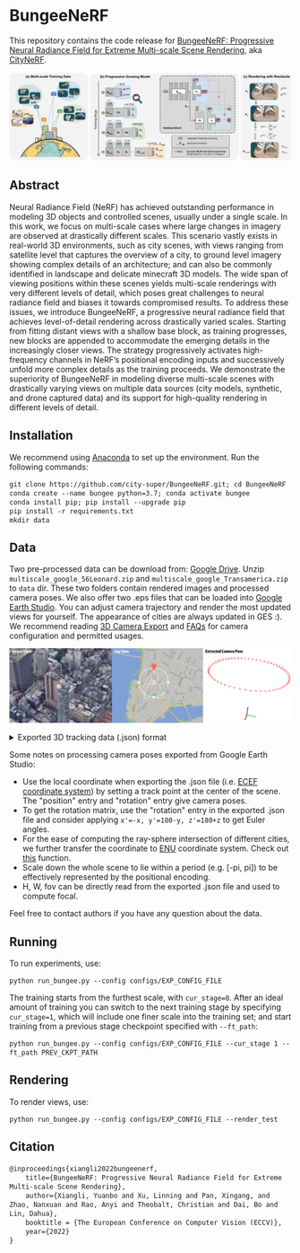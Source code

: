 # BungeeNeRF
This repository contains the code release for
[BungeeNeRF: Progressive Neural Radiance Field for Extreme Multi-scale Scene Rendering](https://city-super.github.io/citynerf/img/BungeeNeRF_ECCV22.pdf), aka [CityNeRF](https://city-super.github.io/citynerf/).

![scheme](imgs/training_mechanism.png)

## Abstract
Neural Radiance Field (NeRF) has achieved outstanding performance in modeling 3D objects and controlled scenes, usually under a single scale. 
In this work, we focus on multi-scale cases where large changes in imagery are observed at drastically different scales. 
This scenario vastly exists in real-world 3D environments, such as city scenes, with views ranging from satellite level that captures the overview of a city, 
to ground level imagery showing complex details of an architecture; 
and can also be commonly identified in landscape and delicate minecraft 3D models. 
The wide span of viewing positions within these scenes yields multi-scale renderings with very different levels of detail,
which poses great challenges to neural radiance field and biases it towards compromised results. 
To address these issues, we introduce BungeeNeRF, a progressive neural radiance field that achieves level-of-detail rendering across drastically varied scales. 
Starting from fitting distant views with a shallow base block, as training progresses, new blocks are appended to accommodate the emerging details in the increasingly closer views. 
The strategy progressively activates high-frequency channels in NeRF’s positional encoding inputs and successively unfold more complex details as the training proceeds.
We demonstrate the superiority of BungeeNeRF in modeling diverse multi-scale scenes with drastically varying views on multiple data sources (city models, synthetic, and drone captured data) and its support for high-quality rendering in different levels of detail.

## Installation
We recommend using [Anaconda](https://www.anaconda.com/products/individual) to set
up the environment. Run the following commands:

```
git clone https://github.com/city-super/BungeeNeRF.git; cd BungeeNeRF
conda create --name bungee python=3.7; conda activate bungee
conda install pip; pip install --upgrade pip
pip install -r requirements.txt
mkdir data
```

## Data
Two pre-processed data can be download from: [Google Drive](https://drive.google.com/drive/folders/1ybq-BuRH0EEpcp5OZT9xEMi-Px1pdx4D?usp=sharing). Unzip `multiscale_google_56Leonard.zip` and `multiscale_google_Transamerica.zip` to `data` dir. These two folders contain rendered images and processed camera poses. We also offer two .eps files that can be loaded into [Google Earth Studio](https://earth.google.com/studio/). You can adjust camera trajectory and render the most updated views for yourself. The appearance of cities are always updated in GES :). We recommend reading [3D Camera Export](https://earth.google.com/studio/docs/advanced-features/3d-camera-export/) and [FAQs](https://www.google.com/earth/studio/faq/) for camera configuration and permitted usages.

![panel](imgs/panel.png)

<details>
<summary> Exported 3D tracking data (.json) format </summary>                                                                                    
{"name": xxxx,
"width": xxxx,
"height": xxxx,
"numFrames": xxxx,
"durationSeconds": 56.3,
"cameraFrames": [
        {
            "position": {
                "x": xxx,
                "y": xxx,
                "z": xxx
            },
            "rotation": {
                "x": xxx,
                "y": xxx,
                "z": xxx
            },
            "coordinate": {
                "latitude": xx,
                "longitude": xx,
                "altitude": xxx
            },
            "fovVertical": xx
        },
        ...
    ],
"trackPoints": []}
</details>


Some notes on processing camera poses exported from Google Earth Studio:
* Use the local coordinate when exporting the .json file (i.e. [ECEF coordinate system](http://dirsig.cis.rit.edu/docs/new/coordinates.html)) by setting a track point at the center of the scene. The "position" entry and "rotation" entry give camera poses.
* To get the rotation matrix, use the "rotation" entry in the exported .json file and consider applying `x'=-x, y'=180-y, z'=180+z` to get Euler angles.
* For the ease of computing the ray-sphere intersection of different cities, we further transfer the coordinate to [ENU](http://dirsig.cis.rit.edu/docs/new/coordinates.html) coordinate system. Check out [this](https://github.com/geospace-code/pymap3d/blob/743bb002d5f6ea1a7f788bcebd1ff5f62a66460b/src/pymap3d/ecef.py#L206) function. 
* Scale down the whole scene to lie within a period (e.g. [-pi, pi]) to be effectively represented by the positional encoding.
* H, W, fov can be directly read from the exported .json file and used to compute focal.

Feel free to contact authors if you have any question about the data.


## Running
To run experiments, use:
```
python run_bungee.py --config configs/EXP_CONFIG_FILE
```
The training starts from the furthest scale, with `cur_stage=0`. After an ideal amount of training you can switch to the next training stage by specifying `cur_stage=1`, which will include one finer scale into the training set; and start training from a previous stage checkpoint specified with `--ft_path`:
```
python run_bungee.py --config configs/EXP_CONFIG_FILE --cur_stage 1 --ft_path PREV_CKPT_PATH
```

## Rendering
To render views, use:
```
python run_bungee.py --config configs/EXP_CONFIG_FILE --render_test
```


## Citation
```
@inproceedings{xiangli2022bungeenerf,
    title={BungeeNeRF: Progressive Neural Radiance Field for Extreme Multi-scale Scene Rendering},
    author={Xiangli, Yuanbo and Xu, Linning and Pan, Xingang, and Zhao, Nanxuan and Rao, Anyi and Theobalt, Christian and Dai, Bo and Lin, Dahua},
    booktitle = {The European Conference on Computer Vision (ECCV)}, 
    year={2022}
}
```
